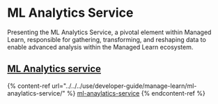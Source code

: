 # ML Analytics Service

Presenting the ML Analytics Service, a pivotal element within Managed Learn, responsible for gathering, transforming, and reshaping data to enable advanced analysis within the Managed Learn ecosystem.

## [ML Analytics service](../../../use/developer-guide/manage-learn/ml-anaylatics-service/)

{% content-ref url="../../../use/developer-guide/manage-learn/ml-anaylatics-service/" %}
[ml-anaylatics-service](../../../use/developer-guide/manage-learn/ml-anaylatics-service/)
{% endcontent-ref %}
